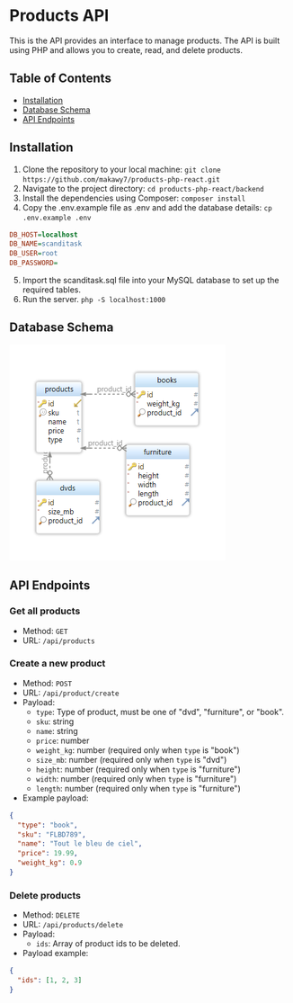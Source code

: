 # Products API

This is the API provides an interface to manage products. The API is built using PHP and allows you to create, read, and delete products.

## Table of Contents

- [Installation](#installation)
- [Database Schema](#database-schema)
- [API Endpoints](#api-endpoints)

## Installation

1. Clone the repository to your local machine:
   `git clone https://github.com/makawy7/products-php-react.git`
2. Navigate to the project directory:
   `cd products-php-react/backend`
3. Install the dependencies using Composer:
   `composer install`
4. Copy the .env.example file as .env and add the database details:
   `cp .env.example .env`

```ini
DB_HOST=localhost
DB_NAME=scanditask
DB_USER=root
DB_PASSWORD=
```

5. Import the scanditask.sql file into your MySQL database to set up the required tables.
6. Run the server.
   `php -S localhost:1000`

## Database Schema

![DB Schema](./db-schema.png)

## API Endpoints

### Get all products

- Method: `GET`
- URL: `/api/products`

### Create a new product

- Method: `POST`
- URL: `/api/product/create`
- Payload:
  - `type`: Type of product, must be one of "dvd", "furniture", or "book".
  - `sku`: string
  - `name`: string
  - `price`: number
  - `weight_kg`: number (required only when `type` is "book")
  - `size_mb`: number (required only when `type` is "dvd")
  - `height`: number (required only when `type` is "furniture")
  - `width`: number (required only when `type` is "furniture")
  - `length`: number (required only when `type` is "furniture")
- Example payload:

```json
{
  "type": "book",
  "sku": "FLBD789",
  "name": "Tout le bleu de ciel",
  "price": 19.99,
  "weight_kg": 0.9
}
```

### Delete products

- Method: `DELETE`
- URL: `/api/products/delete`
- Payload:
  - `ids`: Array of product ids to be deleted.
- Payload example:

```json
{
  "ids": [1, 2, 3]
}
```
